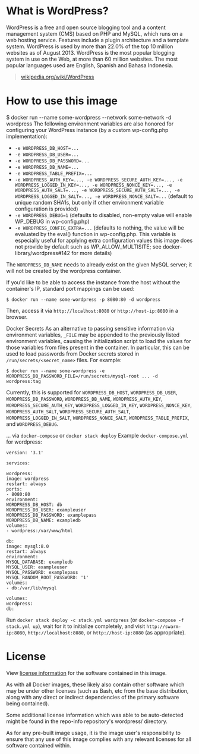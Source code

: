 # What is WordPress?
WordPress is a free and open source blogging tool and a content management system (CMS) based on PHP and MySQL, which runs on a web hosting service. Features include a plugin architecture and a template system. WordPress is used by more than 22.0% of the top 10 million websites as of August 2013. WordPress is the most popular blogging system in use on the Web, at more than 60 million websites. The most popular languages used are English, Spanish and Bahasa Indonesia.


> [wikipedia.org/wiki/WordPress](https://wikipedia.org/wiki/WordPress)

# How to use this image
$ docker run --name some-wordpress --network some-network -d wordpress
The following environment variables are also honored for configuring your WordPress instance (by a custom wp-config.php implementation⁠):

* `-e WORDPRESS_DB_HOST=...`
* `-e WORDPRESS_DB_USER=...`
* `-e WORDPRESS_DB_PASSWORD=...`
* `-e WORDPRESS_DB_NAME=...`
* `-e WORDPRESS_TABLE_PREFIX=...`
* `-e WORDPRESS_AUTH_KEY=..., -e WORDPRESS_SECURE_AUTH_KEY=..., -e WORDPRESS_LOGGED_IN_KEY=..., -e WORDPRESS_NONCE_KEY=..., -e WORDPRESS_AUTH_SALT=..., -e WORDPRESS_SECURE_AUTH_SALT=..., -e WORDPRESS_LOGGED_IN_SALT=..., -e WORDPRESS_NONCE_SALT=...` (default to unique random SHA1s, but only if other environment variable configuration is provided)
* `-e WORDPRESS_DEBUG=1` (defaults to disabled, non-empty value will enable WP_DEBUG in wp-config.php)
* `-e WORDPRESS_CONFIG_EXTRA=...` (defaults to nothing, the value will be evaluated by the eval() function in wp-config.php. This variable is especially useful for applying extra configuration values this image does not provide by default such as WP_ALLOW_MULTISITE; see docker-library/wordpress#142⁠ for more details)

The `WORDPRESS_DB_NAME` needs to already exist on the given MySQL server; it will not be created by the wordpress container.

If you'd like to be able to access the instance from the host without the container's IP, standard port mappings can be used:

```
$ docker run --name some-wordpress -p 8080:80 -d wordpress
```
Then, access it via `http://localhost:8080` or `http://host-ip:8080` in a browser.

Docker Secrets
As an alternative to passing sensitive information via environment variables, `_FILE` may be appended to the previously listed environment variables, causing the initialization script to load the values for those variables from files present in the container. In particular, this can be used to load passwords from Docker secrets stored in `/run/secrets/<secret_name>` files. For example:

```
$ docker run --name some-wordpress -e WORDPRESS_DB_PASSWORD_FILE=/run/secrets/mysql-root ... -d wordpress:tag
```

Currently, this is supported for `WORDPRESS_DB_HOST`, `WORDPRESS_DB_USER`, `WORDPRESS_DB_PASSWORD`, `WORDPRESS_DB_NAME`, `WORDPRESS_AUTH_KEY`, `WORDPRESS_SECURE_AUTH_KEY`, `WORDPRESS_LOGGED_IN_KEY`, `WORDPRESS_NONCE_KEY`, `WORDPRESS_AUTH_SALT`, `WORDPRESS_SECURE_AUTH_SALT`, `WORDPRESS_LOGGED_IN_SALT`, `WORDPRESS_NONCE_SALT`, `WORDPRESS_TABLE_PREFIX`, and `WORDPRESS_DEBUG`.

... via `docker-compose` or `docker stack deploy`
Example `docker-compose.yml` for wordpress:
```
version: '3.1'

services:

wordpress:
image: wordpress
restart: always
ports:
- 8080:80
environment:
WORDPRESS_DB_HOST: db
WORDPRESS_DB_USER: exampleuser
WORDPRESS_DB_PASSWORD: examplepass
WORDPRESS_DB_NAME: exampledb
volumes:
- wordpress:/var/www/html

db:
image: mysql:8.0
restart: always
environment:
MYSQL_DATABASE: exampledb
MYSQL_USER: exampleuser
MYSQL_PASSWORD: examplepass
MYSQL_RANDOM_ROOT_PASSWORD: '1'
volumes:
- db:/var/lib/mysql

volumes:
wordpress:
db:
```

Run `docker stack deploy -c stack.yml wordpress` (or `docker-compose -f stack.yml up`), wait for it to initialize completely, and visit `http://swarm-ip:8080`, `http://localhost:8080`, or `http://host-ip:8080` (as appropriate).

# License
View [license information](https://wordpress.org/about/license/) for the software contained in this image.

As with all Docker images, these likely also contain other software which may be under other licenses (such as Bash, etc from the base distribution, along with any direct or indirect dependencies of the primary software being contained).

Some additional license information which was able to be auto-detected might be found in the repo-info repository's wordpress/ directory.

As for any pre-built image usage, it is the image user's responsibility to ensure that any use of this image complies with any relevant licenses for all software contained within.